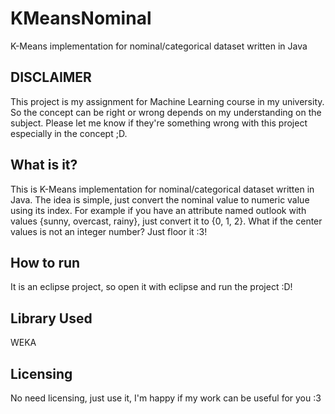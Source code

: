 # KMeansNominal
K-Means implementation for nominal/categorical dataset written in Java

DISCLAIMER
----------
This project is my assignment for Machine Learning course in my university. So the concept can be right or wrong depends on my understanding on the subject. Please let me know if they're something wrong with this project especially in the concept ;D. 

What is it?
-----------
This is K-Means implementation for nominal/categorical dataset written in Java. The idea is simple, just convert the nominal value to numeric value using its index. For example if you have an attribute named outlook with values {sunny, overcast, rainy}, just convert it to {0, 1, 2}. What if the center values is not an integer number? Just floor it :3!

How to run
-----------
It is an eclipse project, so open it with eclipse and run the project :D!

Library Used
------------
WEKA

Licensing
---------
No need licensing, just use it, I'm happy if my work can be useful for you :3
